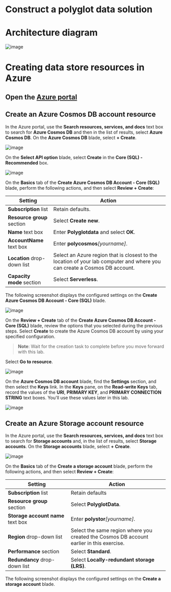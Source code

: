 # Construct a polyglot data solution

# Architecture diagram

![image](https://user-images.githubusercontent.com/34960418/168080663-0d5a084b-7fd1-41c6-a85d-86794fd51a6d.png)


# Creating data store resources in Azure

## Open the [Azure portal](https://portal.azure.com)

## Create an Azure Cosmos DB account resource

In the Azure portal, use the **Search resources, services, and docs** text box to search for **Azure Cosmos DB** and then in the list of results, select **Azure Cosmos DB**. On the **Azure Cosmos DB** blade, select **+ Create**.

![image](https://user-images.githubusercontent.com/34960418/168087932-5f3a12d8-91ee-4e90-ba07-dc020e778252.png)


On the **Select API option** blade, select **Create** in the **Core (SQL) - Recommended** box. 

![image](https://user-images.githubusercontent.com/34960418/168088133-264a5fce-42dd-4b90-9c16-8fe68fceefd6.png)


On the **Basics** tab of the **Create Azure Cosmos DB Account - Core (SQL)** blade, perform the following actions, and then select **Review + Create**:

| Setting                     | Action                                                       |
| --------------------------- | ------------------------------------------------------------ |
| **Subscription** list       | Retain defaults.                                             |
| **Resource group** section  | Select **Create new**.                                       |
| **Name** text box           | Enter **Polyglotdata** and select **OK**.                                      |
| **AccountName** text box    | Enter **polycosmos**_[yourname]_.                            |
| **Location** drop-down list | Select an Azure region that is closest to the location of your lab computer and where you can create a Cosmos DB account. |
| **Capacity mode** section   | Select **Serverless**. |
    
The following screenshot displays the configured settings on the **Create Azure Cosmos DB Account - Core (SQL)** blade.

![image](https://user-images.githubusercontent.com/34960418/168088800-368b2b9c-4f10-48d1-a125-ec9425df024f.png)


On the **Review + Create** tab of the **Create Azure Cosmos DB Account - Core (SQL)** blade, review the options that you selected during the previous steps. Select **Create** to create the Azure Cosmos DB account by using your specified configuration.

> **Note**: Wait for the creation task to complete before you move forward with this lab.

Select **Go to resource**.

![image](https://user-images.githubusercontent.com/34960418/168089564-8ac79527-4dbc-4394-998e-df3c57011684.png)


On the **Azure Cosmos DB account** blade, find the **Settings** section, and then select the **Keys** link. In the **Keys** pane, on the **Read-write Keys** tab, record the values of the **URI**, **PRIMARY KEY**, and **PRIMARY CONNECTION STRING** text boxes. You'll use these values later in this lab.

![image](https://user-images.githubusercontent.com/34960418/168090423-be88ee13-187a-4288-be85-a89032186e6c.png)


## Create an Azure Storage account resource

In the Azure portal, use the **Search resources, services, and docs** text box to search for **Storage accounts** and, in the list of results, select **Storage accounts**. On the **Storage accounts** blade, select **+ Create**.

![image](https://user-images.githubusercontent.com/34960418/168091032-40a6a485-8138-497f-b1b1-8e368734aded.png)


On the **Basics** tab of the **Create a storage account** blade, perform the following actions, and then select **Review + Create**:

| Setting | Action |
| --- | --- |
| **Subscription** list | Retain defaults |
| **Resource group** section  | Select **PolyglotData**. |
| **Storage account name** text box | Enter **polystor**_[yourname]_. |
| **Region** drop-down list   | Select the same region where you created the Cosmos DB account earlier in this exercise.  |
| **Performance** section | Select **Standard**. |
| **Redundancy** drop-down list | Select **Locally-redundant storage (LRS)**. |

The following screenshot displays the configured settings on the **Create a storage account** blade.
